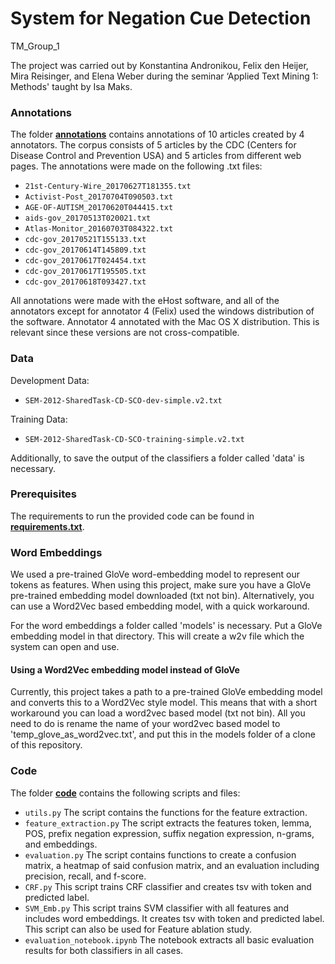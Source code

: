 # System for Negation Cue Detection
TM_Group_1

The project was carried out by Konstantina Andronikou, Felix den Heijer, Mira Reisinger, and Elena Weber during the seminar ‘Applied Text Mining 1: Methods' taught by Isa Maks.

### Annotations
The folder [**annotations**](https://github.com/surferfelix/ATT_TM_Group_1/tree/main/annotations) contains annotations of 10 articles created by 4 annotators. The corpus consists of 5 articles by the CDC (Centers for Disease Control and Prevention USA) and 5 articles from different web pages. The annotations were made on the following .txt files:

* `21st-Century-Wire_20170627T181355.txt`
* `Activist-Post_20170704T090503.txt`
* `AGE-OF-AUTISM_20170620T044415.txt`
* `aids-gov_20170513T020021.txt`
* `Atlas-Monitor_20160703T084322.txt`
* `cdc-gov_20170521T155133.txt`
* `cdc-gov_20170614T145809.txt`
* `cdc-gov_20170617T024454.txt`
* `cdc-gov_20170617T195505.txt`
* `cdc-gov_20170618T093427.txt`

All annotations were made with the eHost software, and all of the annotators except for annotator 4 (Felix) used the windows distribution of the software. Annotator 4 annotated with the Mac OS X distribution. This is relevant since these versions are not cross-compatible.


### Data
Development Data:
* `SEM-2012-SharedTask-CD-SCO-dev-simple.v2.txt`

Training Data:
* `SEM-2012-SharedTask-CD-SCO-training-simple.v2.txt`

Additionally, to save the output of the classifiers a folder called 'data' is necessary.

### Prerequisites 
The requirements to run the provided code can be found in [**requirements.txt**](https://github.com/surferfelix/ATT_TM_Group_1/blob/main/requirements.txt).

### Word Embeddings 
We used a pre-trained GloVe word-embedding model to represent our tokens as features. When using this project, make sure you have a GloVe pre-trained embedding model downloaded (txt not bin). Alternatively, you can use a Word2Vec based embedding model, with a quick workaround.

For the word embeddings a folder called 'models' is necessary. Put a GloVe embedding model in that directory. This will create a w2v file which the system can open and use.

#### Using a Word2Vec embedding model instead of GloVe
Currently, this project takes a path to a pre-trained GloVe embedding model and converts this to a Word2Vec style model. This means that with a short workaround you can load a word2vec based model (txt not bin). All you need to do is rename the name of your word2vec based model to 'temp_glove_as_word2vec.txt', and put this in the models folder of a clone of this repository. 

### Code
The folder [**code**](https://github.com/surferfelix/ATT_TM_Group_1/tree/main/code) contains the following scripts and files: 
* `utils.py` The script contains the functions for the feature extraction.
* `feature_extraction.py` The script extracts the features token, lemma, POS, prefix negation expression, suffix negation expression, n-grams, and embeddings.
* `evaluation.py` The script contains functions to create a confusion matrix, a heatmap of said confusion matrix, and an evaluation including precision, recall, and f-score. 
* `CRF.py` This script trains CRF classifier and creates tsv with token and predicted label.
* `SVM_Emb.py` This script trains SVM classifier with all features and includes word embeddings. It creates tsv with token and predicted label. This script can also be used for Feature ablation study.
* `evaluation_notebook.ipynb` The notebook extracts all basic evaluation results for both classifiers in all cases. 
